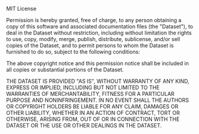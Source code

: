 MIT License

Permission is hereby granted, free of charge, to any person obtaining a copy of this software and associated documentation files (the "Dataset"), to deal in the Dataset without restriction, including without limitation the rights to use, copy, modify, merge, publish, distribute, sublicense, and/or sell copies of the Dataset, and to permit persons to whom the Dataset is furnished to do so, subject to the following conditions:

The above copyright notice and this permission notice shall be included in all copies or substantial portions of the Dataset.

THE DATASET IS PROVIDED "AS IS", WITHOUT WARRANTY OF ANY KIND, EXPRESS OR IMPLIED, INCLUDING BUT NOT LIMITED TO THE WARRANTIES OF MERCHANTABILITY, FITNESS FOR A PARTICULAR PURPOSE AND NONINFRINGEMENT. IN NO EVENT SHALL THE AUTHORS OR COPYRIGHT HOLDERS BE LIABLE FOR ANY CLAIM, DAMAGES OR OTHER LIABILITY, WHETHER IN AN ACTION OF CONTRACT, TORT OR OTHERWISE, ARISING FROM, OUT OF OR IN CONNECTION WITH THE DATASET OR THE USE OR OTHER DEALINGS IN THE DATASET.
